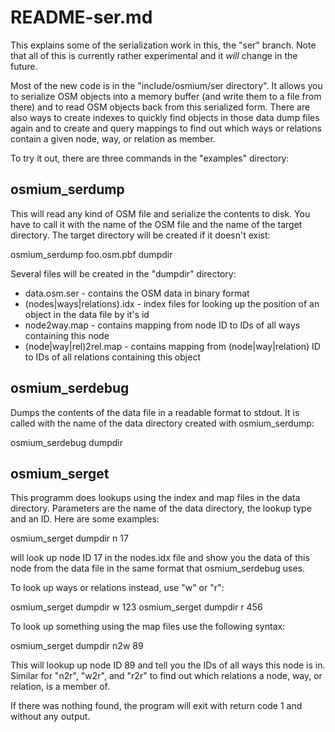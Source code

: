 
# README-ser.md

This explains some of the serialization work in this, the "ser" branch. Note
that all of this is currently rather experimental and it *will* change in the
future.

Most of the new code is in the "include/osmium/ser directory". It allows you
to serialize OSM objects into a memory buffer (and write them to a file from
there) and to read OSM objects back from this serialized form. There are also
ways to create indexes to quickly find objects in those data dump files again
and to create and query mappings to find out which ways or relations contain a
given node, way, or relation as member.

To try it out, there are three commands in the "examples" directory:

## osmium_serdump

This will read any kind of OSM file and serialize the contents to disk. You
have to call it with the name of the OSM file and the name of the target
directory. The target directory will be created if it doesn't exist:

  osmium_serdump foo.osm.pbf dumpdir

Several files will be created in the "dumpdir" directory:

* data.osm.ser               - contains the OSM data in binary format
* (nodes|ways|relations).idx - index files for looking up the position
                               of an object in the data file by it's id
* node2way.map               - contains mapping from node ID to IDs of
                               all ways containing this node
* (node|way|rel)2rel.map     - contains mapping from (node|way|relation)
                               ID to IDs of all relations containing this
                               object

## osmium_serdebug

Dumps the contents of the data file in a readable format to stdout. It is
called with the name of the data directory created with osmium_serdump:

  osmium_serdebug dumpdir

## osmium_serget

This programm does lookups using the index and map files in the data directory.
Parameters are the name of the data directory, the lookup type and an ID. Here
are some examples:

  osmium_serget dumpdir n 17

will look up node ID 17 in the nodes.idx file and show you the data of this
node from the data file in the same format that osmium_serdebug uses.

To look up ways or relations instead, use "w" or "r":

  osmium_serget dumpdir w 123
  osmium_serget dumpdir r 456

To look up something using the map files use the following syntax:

  osmium_serget dumpdir n2w 89

This will lookup up node ID 89 and tell you the IDs of all ways this node is in.
Similar for "n2r", "w2r", and "r2r" to find out which relations a node, way, or
relation, is a member of.

If there was nothing found, the program will exit with return code 1 and
without any output.

